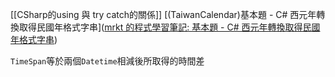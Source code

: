 [[CSharp的using 與 try catch的關係]]
[(TaiwanCalendar)基本題 - C# 西元年轉換取得民國年格式字串]([mrkt 的程式學習筆記: 基本題 - C# 西元年轉換取得民國年格式字串](https://kevintsengtw.blogspot.com/2014/06/c.html))


`TimeSpan`等於兩個`Datetime`相減後所取得的時間差